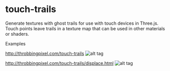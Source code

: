 # touch-trails
Generate textures with ghost trails for use with touch devices in Three.js. Touch points leave trails in a texture map that can be used in other materials or shaders.

Examples

http://throbbingpixel.com/touch-trails
![alt tag](http://throbbingpixel/touch-trails/touch.jpg)

http://throbbingpixel.com/touch-trails/displace.html
![alt tag](http://throbbingpixel/touch-trails/chimi.jpg)

